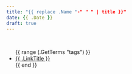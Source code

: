```yaml
---
title: "{{ replace .Name "-" " " | title }}"
date: {{ .Date }}
draft: true
---
```

<br>
<ul>
    {{ range (.GetTerms "tags") }}
        <li><a href="{{ .Permalink }}">{{ .LinkTitle }}</a></li>
   {{ end }}
</ul>